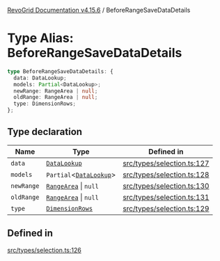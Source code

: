 [RevoGrid Documentation v4.15.6](README.md) / BeforeRangeSaveDataDetails

# Type Alias: BeforeRangeSaveDataDetails

```ts
type BeforeRangeSaveDataDetails: {
  data: DataLookup;
  models: Partial<DataLookup>;
  newRange: RangeArea | null;
  oldRange: RangeArea | null;
  type: DimensionRows;
};
```

## Type declaration

| Name | Type | Defined in |
| ------ | ------ | ------ |
| `data` | [`DataLookup`](TypeAlias.DataLookup.md) | [src/types/selection.ts:127](https://github.com/revolist/revogrid/blob/8ab186c1ae2faee97d25784acff6dbf4187524f8/src/types/selection.ts#L127) |
| `models` | `Partial`\<[`DataLookup`](TypeAlias.DataLookup.md)\> | [src/types/selection.ts:128](https://github.com/revolist/revogrid/blob/8ab186c1ae2faee97d25784acff6dbf4187524f8/src/types/selection.ts#L128) |
| `newRange` | [`RangeArea`](TypeAlias.RangeArea.md) \| `null` | [src/types/selection.ts:130](https://github.com/revolist/revogrid/blob/8ab186c1ae2faee97d25784acff6dbf4187524f8/src/types/selection.ts#L130) |
| `oldRange` | [`RangeArea`](TypeAlias.RangeArea.md) \| `null` | [src/types/selection.ts:131](https://github.com/revolist/revogrid/blob/8ab186c1ae2faee97d25784acff6dbf4187524f8/src/types/selection.ts#L131) |
| `type` | [`DimensionRows`](TypeAlias.DimensionRows.md) | [src/types/selection.ts:129](https://github.com/revolist/revogrid/blob/8ab186c1ae2faee97d25784acff6dbf4187524f8/src/types/selection.ts#L129) |

## Defined in

[src/types/selection.ts:126](https://github.com/revolist/revogrid/blob/8ab186c1ae2faee97d25784acff6dbf4187524f8/src/types/selection.ts#L126)
